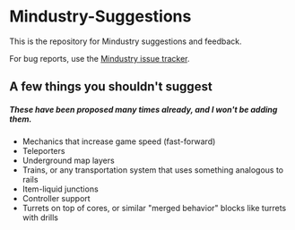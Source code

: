 # Mindustry-Suggestions
This is the repository for Mindustry suggestions and feedback. 

For bug reports, use the [Mindustry issue tracker](https://github.com/Anuken/Mindustry/issues/new/choose).

## A few things you shouldn't suggest
##### These have been proposed many times already, and I won't be adding them.

- Mechanics that increase game speed (fast-forward)
- Teleporters
- Underground map layers
- Trains, or any transportation system that uses something analogous to rails
- Item-liquid junctions
- Controller support
- Turrets on top of cores, or similar "merged behavior" blocks like turrets with drills

